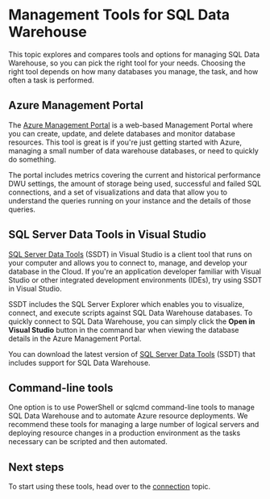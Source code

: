 <properties
   pageTitle="Management tools for SQL Data Warehouse | Windows Azure"
   description="Introduction to management tools for SQL Data Warehouse."
   services="sql-data-warehouse"
   documentationCenter="NA"
   authors="HappyNicolle"
   manager="barbkess"
   editor=""/>

<tags
	ms.service="sql-data-warehouse"
	ms.date="09/22/2015"
	wacn.date=""/>

# Management Tools for SQL Data Warehouse
This topic explores and compares tools and options for managing SQL Data Warehouse, so you can pick the right tool for your needs. Choosing the right tool depends on how many databases you manage, the task, and how often a task is performed.

## Azure Management Portal
The [Azure Management Portal][] is a web-based Management Portal where you can create, update, and delete databases and monitor database resources. This tool is great is if you're just getting started with Azure, managing a small number of data warehouse databases, or need to quickly do something. 

The portal includes metrics covering the current and historical performance DWU settings, the amount of storage being used, successful and failed SQL connections, and a set of visualizations and data that allow you to understand the queries running on your instance and the details of those queries.  

## SQL Server Data Tools in Visual Studio	
[SQL Server Data Tools][] (SSDT) in Visual Studio is a client tool that runs on your computer and allows you to connect to, manage, and develop your database in the Cloud. If you're an application developer familiar with Visual Studio or other integrated development environments (IDEs), try using SSDT in Visual Studio. 

SSDT includes the SQL Server Explorer which enables you to visualize, connect, and execute scripts against SQL Data Warehouse databases. To quickly connect to SQL Data Warehouse, you can simply click the **Open in Visual Studio** button in the command bar when viewing the database details in the Azure Management Portal.  

You can download the latest version of [SQL Server Data Tools][] (SSDT) that includes support for SQL Data Warehouse.

## Command-line tools
One option is to use PowerShell or sqlcmd command-line tools to manage SQL Data Warehouse and to automate Azure resource deployments. We recommend these tools for managing a large number of logical servers and deploying resource changes in a production environment as the tasks necessary can be scripted and then automated.

## Next steps
To start using these tools, head over to the [connection][] topic.

<!--Image references-->

<!--Article references-->
[connection]: sql-data-warehouse-develop-connections.md

<!--MSDN references-->
[SQL Server Data Tools]: https://msdn.microsoft.com/zh-cn/library/mt204009.aspx

<!--Other web references-->
[Azure Management Portal]: http://manage.windowsazure.cn/